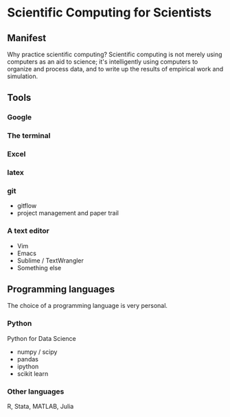 Scientific Computing for Scientists
===================================

## Manifest
Why practice scientific computing? Scientific computing is not merely using computers as an aid to science; it's intelligently using computers to organize and process data, and to write up the results of empirical work and simulation.

## Tools
### Google
### The terminal
### Excel
### latex
### git
* gitflow
* project management and paper trail
### A text editor
* Vim
* Emacs
* Sublime / TextWrangler
* Something else

## Programming languages
The choice of a programming language is very personal.
### Python
Python for Data Science
* numpy / scipy
* pandas
* ipython
* scikit learn

### Other languages
R, Stata, MATLAB, Julia
